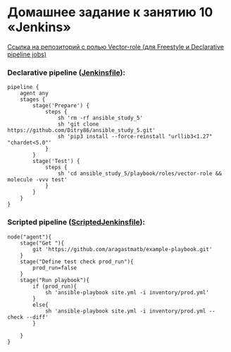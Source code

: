 # Домашнее задание к занятию 10 «Jenkins»

[Ссылка на репозиторий с ролью Vector-role (для Freestyle и Declarative pipeline jobs)](https://github.com/Ditry86/ansible_study_5.git)

### Declarative pipeline ([Jenkinsfile](./Jenkinsfile)):

```
pipeline {
    agent any
    stages {
        stage('Prepare') {
            steps {
                sh 'rm -rf ansible_study_5'
                sh 'git clone https://github.com/Ditry86/ansible_study_5.git'
                sh 'pip3 install --force-reinstall "urllib3<1.27" "chardet<5.0"'
            }
        }
        stage('Test') {
            steps {
                sh 'cd ansible_study_5/playbook/roles/vector-role && molecule -vvv test'
            }
        }
    }
}
```

### Scripted pipeline ([ScriptedJenkinsfile](./ScriptedJenkinsfile)):

```
node("agent"){
    stage("Get "){
        git 'https://github.com/aragastmatb/example-playbook.git'
    }
    stage("Define test check prod_run"){
        prod_run=false
    }
    stage("Run playbook"){
        if (prod_run){
            sh 'ansible-playbook site.yml -i inventory/prod.yml'
        }
        else{
            sh 'ansible-playbook site.yml -i inventory/prod.yml --check --diff'
        }
        
    }
}
```